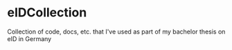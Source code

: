 # eIDCollection
Collection of code, docs, etc. that I've used as part of my bachelor thesis on eID in Germany
